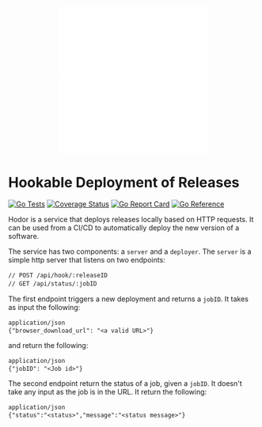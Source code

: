 <div align="center">
<img width="300" src=".assets/logo-white.png#gh-light-mode-only"/>
<img width="300" src=".assets/logo-white.png#gh-dark-mode-only"/>
</div>

# Hookable Deployment of Releases

[![Go Tests](https://github.com/nkcr/Hodor/actions/workflows/go.yml/badge.svg)](https://github.com/nkcr/Hodor/actions/workflows/go.yml)
[![Coverage Status](https://coveralls.io/repos/github/nkcr/Hodor/badge.svg?branch=main)](https://coveralls.io/github/nkcr/Hodor?branch=main)
[![Go Report Card](https://goreportcard.com/badge/github.com/nkcr/hodor)](https://goreportcard.com/report/github.com/nkcr/hodor)
[![Go Reference](https://pkg.go.dev/badge/github.com/nkcr/hodor.svg)](https://pkg.go.dev/github.com/nkcr/hodor)

Hodor is a service that deploys releases locally based on HTTP requests. It
can be used from a CI/CD to automatically deploy the new version of a software.

The service has two components: a `server` and a `deployer`. The `server` is a
simple http server that listens on two endpoints:

```sh
// POST /api/hook/:releaseID
// GET /api/status/:jobID
```

The first endpoint triggers a new deployment and returns a `jobID`. It takes as
input the following:

```
application/json
{"browser_download_url": "<a valid URL>"}
```

and return the following:

```
application/json
{"jobID": "<Job id>"}
```

The second endpoint return the status of a job, given a `jobID`. It doesn't take
any input as the job is in the URL. It return the following:

```
application/json
{"status":"<status>","message":"<status message>"}
```